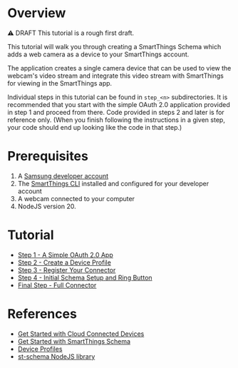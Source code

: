 # Overview

:warning: DRAFT This tutorial is a rough first draft.

This tutorial will walk you through creating a SmartThings Schema which adds a web camera as a
device to your SmartThings account.

The application creates a single camera device that can be used to view the webcam's video stream
and integrate this video stream with SmartThings for viewing in the SmartThings app.

Individual steps in this tutorial can be found in `step_<n>` subdirectories. It is recommended
that you start with the simple OAuth 2.0 application provided in step 1 and proceed from there.
Code provided in steps 2 and later is for reference only. (When you finish following the instructions
in a given step, your code should end up looking like the code in that step.)

# Prerequisites

1. A [Samsung developer account](https://developer.smartthings.com/)
2. The [SmartThings CLI](https://github.com/SmartThingsCommunity/smartthings-cli/tree/main/packages/cli) installed and configured for your developer account
3. A webcam connected to your computer
4. NodeJS version 20.

# Tutorial

* [Step 1 - A Simple OAuth 2.0 App](step_1/STEP_1.md)
* [Step 2 - Create a Device Profile](step_2/STEP_2.md)
* [Step 3 - Register Your Connector](step_3/STEP_3.md)
* [Step 4 - Initial Schema Setup and Ring Button](step_4/STEP_4.md)
* [Final Step - Full Connector](step_final/STEP_FINAL.md)

# References

* [Get Started with Cloud Connected Devices](https://developer.smartthings.com/docs/devices/cloud-connected/get-started)
* [Get Started with SmartThings Schema](https://developer.smartthings.com/docs/devices/cloud-connected/st-schema)
* [Device Profiles](https://developer.smartthings.com/docs/devices/device-profiles/)
* [st-schema NodeJS library](https://github.com/SmartThingsCommunity/st-schema-nodejs)
